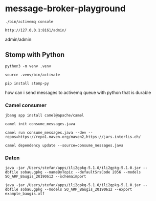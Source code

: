 # message-broker-playground

```
./bin/activemq console
```

```
http://127.0.0.1:8161/admin/
```

admin/admin



## Stomp with Python

```
python3 -m venv .venv
```

```
source .venv/bin/activate
```

```
pip install stomp-py
```


how can i send messages to activemq queue with python that is durable

### Camel consumer

```
jbang app install camel@apache/camel
```

```
camel init consume_messages.java
```

```
camel run consume_messages.java --dev --repos=https://repo1.maven.org/maven2,https://jars.interlis.ch/
```

```
camel dependency update --source=consume_messages.java 
```

### Daten

```
java -jar /Users/stefan/apps/ili2gpkg-5.1.0/ili2gpkg-5.1.0.jar --dbfile sobau.gpkg --nameByTopic --defaultSrsCode 2056 --models SO_ARP_Baugis_20190612 --schemaimport
```

```
java -jar /Users/stefan/apps/ili2gpkg-5.1.0/ili2gpkg-5.1.0.jar --dbfile sobau.gpkg --models SO_ARP_Baugis_20190612 --export example_baugis.xtf
```